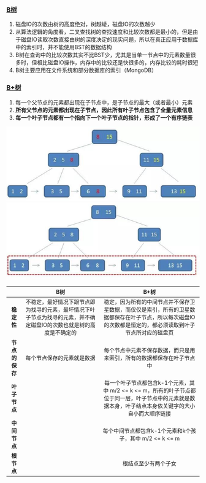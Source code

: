 ### [B树](https://mp.weixin.qq.com/s/rDCEFzoKHIjyHfI_bsz5Rw)

1. 磁盘IO的次数由树的高度绝对，树越矮，磁盘IO的次数越少
2. 从算法逻辑的角度看，二叉查找树的查找速度和比较次数都是最小的，但是由于磁盘IO读取次数直接由树的深度决定的现实问题，所以在真正应用于数据库中的索引时，并不能使用BST的数据结构
3. B树在查询中的比较次数其实不比BST少，尤其是当单一节点中的元素数量很多时，但相比磁盘IO操作，内存中的比较还是快很多的，内存比较的耗时很短
4. B树主要应用在文件系统和部分数据库的索引（MongoDB）

### [B+树](http://mp.weixin.qq.com/s/jRZMMONW3QP43dsDKIV9VQ)

1. 每一个父节点的元素都出现在子节点中，是子节点的最大（或者最小）元素
2. **所有父节点的元素都出现在子节点，因此所有叶子节点包含了全量元素信息**
3. **每一个叶子节点都有一个指向下一个叶子节点的指针，形成了一个有序链表**

![](/assets/微信图片_20180116161800.jpg)  
![](/assets/微信图片_20180116162301.jpg)

|  | **B树** | **B+树** |
| :---: | :---: | :---: |
| **稳定性** | 不稳定，最好情况下跟节点即为找寻的元素，最坏情况下叶子节点为找寻的元素，并不确定磁盘IO的次数也就是树的高度是不确定的 | 稳定，因为所有的中间节点并不保存卫星数据，而仅仅是索引，所有的卫星数据都保存在叶子节点，所以每次磁盘IO的次数都是恒定的，都必须读取到叶子节点所对应的磁盘页 |
| **节点的保存** | 每个节点保存的元素就是数据 | 每个节点中元素不保存数据，而只是用来索引，所有的数据都保存在叶子节点中 |
|**叶子节点**| |每一个叶子节点都包含k-1个元素，其中 m/2 <= k <= m，所有的叶子节点都位于同一层，叶子节点中的元素就是数据本身，叶子结点本身依关键字的大小自小而大顺序链接| |所有的叶子结点中包含了全部元素的信息，及指向含这些元素记录的指针，且叶子结点本身依关键字的大小自小而大顺序链接|
|**中间节点**| |每个中间节点都包含k-1个元素和k个孩子，其中 m/2 <= k <= m| |所有的中间节点元素都同时存在于子节点，**在子节点元素中是最大（或最小）元素**|
|**根节点**| |根结点至少有两个子女| |根结点至少有两个子女|



